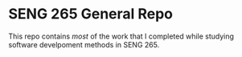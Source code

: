 # SENG 265 General Repo
This repo contains *most* of the work that I completed while studying software develpoment methods in SENG 265. 

